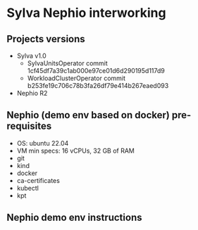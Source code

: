 # Sylva Nephio interworking

## Projects versions
- Sylva v1.0
    - SylvaUnitsOperator commit 1cf45df7a39c1ab000e97ce01d6d290195d117d9
    - WorkloadClusterOperator commit b253fe19c706c78b3fa26df79e414b267eaed093
- Nephio R2

## Nephio (demo env based on docker) pre-requisites
- OS: ubuntu 22.04
- VM min specs: 16 vCPUs, 32 GB of RAM
- git
- kind
- docker
- ca-certificates
- kubectl
- kpt

## Nephio demo env instructions
